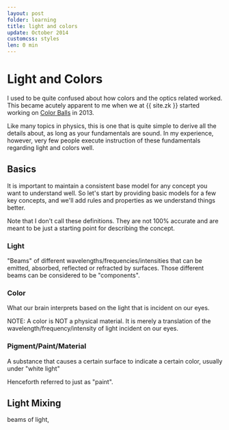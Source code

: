 ```yaml
---
layout: post
folder: learning
title: light and colors
update: October 2014
customcss: styles
len: 0 min
---
```


# Light and Colors

I used to be quite confused about how colors and the optics related worked. This became acutely apparent to me when we at {{ site.zk }} started working on [Color Balls]() in 2013.

Like many topics in physics, this is one that is  quite simple to derive all the details about, as long as your fundamentals are sound. In my experience, however, very few people execute instruction of these fundamentals regarding light and colors well.

## Basics
It is important to maintain a consistent base model for any concept you want to understand well. So let's start by providing basic models for a few key concepts, and we'll add rules and properties as we understand things better.

Note that I don't call these definitions. They are not 100% accurate and are meant to be just a starting point for describing the concept.

### Light
"Beams" of different wavelengths/frequencies/intensities that can be emitted, absorbed, reflected or refracted by surfaces. Those different beams can be considered to be "components".

### Color
What our brain interprets based on the light that is incident on our eyes.

NOTE: A color is NOT a physical material. It is merely a translation of the wavelength/frequency/intensity of light incident on our eyes.

### Pigment/Paint/Material
A substance that causes a certain surface to indicate a certain color, usually under "white light"

Henceforth referred to just as "paint".

## Light Mixing
<div>
	beams of light, 
</div>







